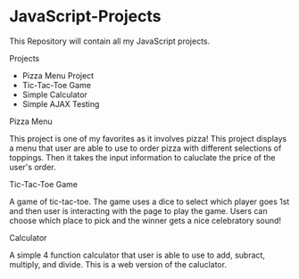 # JavaScript-Projects
This Repository will contain all my JavaScript projects. 

Projects

* Pizza Menu Project
* Tic-Tac-Toe Game
* Simple Calculator
* Simple AJAX Testing


Pizza Menu 

This project is one of my favorites as it involves pizza!
This project displays a menu that user are able to use to order
pizza with different selections of toppings. Then it takes the input
information to caluclate the price of the user's order.

Tic-Tac-Toe Game

A game of tic-tac-toe. The game uses a dice to select which player goes 1st and then user is interacting with the page to play the game. Users can choose which place to pick and the winner gets a nice celebratory sound!


Calculator

A simple 4 function calculator that user is able to use to add, subract, multiply, and divide. This is a web version of the caluclator.